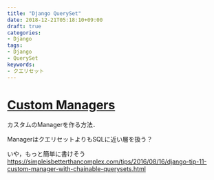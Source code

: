 ```yaml
---
title: "Django QuerySet"
date: 2018-12-21T05:18:10+09:00
draft: true
categories:
- Django
tags:
- Django
- QuerySet
keywords:
- クエリセット
---
```




# [Custom Managers](https://docs.djangoproject.com/en/2.1/topics/db/managers/#custom-managers)

カスタムのManagerを作る方法．

ManagerはクエリセットよりもSQLに近い層を扱う？

いや，もっと簡単に書けそう　https://simpleisbetterthancomplex.com/tips/2016/08/16/django-tip-11-custom-manager-with-chainable-querysets.html

